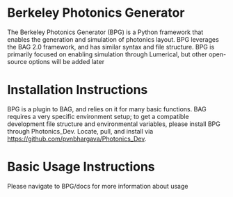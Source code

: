 # Berkeley Photonics Generator 
The Berkeley Photonics Generator (BPG) is a Python framework that enables the generation and simulation of photonics layout. BPG leverages the BAG 2.0 framework, and has similar syntax and file structure. BPG is primarily focused on enabling simulation through Lumerical, but other open-source options will be added later

# Installation Instructions
BPG is a plugin to BAG, and relies on it for many basic functions. BAG requires a very specific environment setup; to get a compatible development file structure and environmental variables, please install BPG through Photonics_Dev. Locate, pull, and install via https://github.com/pvnbhargava/Photonics_Dev.

# Basic Usage Instructions
Please navigate to BPG/docs for more information about usage
